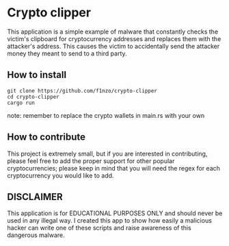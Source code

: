 # Crypto clipper

This application is a simple example of malware that constantly checks the victim's clipboard for cryptocurrency addresses and replaces them with the attacker's address. This causes the victim to accidentally send the attacker money they meant to send to a third party.

## How to install

```
git clone https://github.com/f1nzo/crypto-clipper
cd crypto-clipper 
cargo run
```

note: remember to replace the crypto wallets in main.rs with your own

## How to contribute

This project is extremely small, but if you are interested in contributing, please feel free to add the proper support for other popular cryptocurrencies; please keep in mind that you will need the regex for each cryptocurrency you would like to add.

## DISCLAIMER

This application is for EDUCATIONAL PURPOSES ONLY and should never be used in any illegal way. I created this app to show how easily a malicious hacker can write one of these scripts and raise awareness of this dangerous malware.